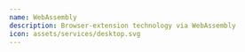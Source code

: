 ```yaml
---
name: WebAssembly
description: Browser-extension technology via WebAssembly
icon: assets/services/desktop.svg
---
```

